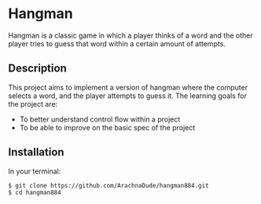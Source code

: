 # Hangman

Hangman is a classic game in which a player thinks of a word and the other player tries to guess that word within a certain amount of attempts.

## Description

This project aims to implement a version of hangman where the computer selects a word, and the player attempts to guess it.
The learning goals for the project are:

- To better understand control flow within a project
- To be able to improve on the basic spec of the project

## Installation

In your terminal:

```
$ git clone https://github.com/ArachnaDude/hangman884.git
$ cd hangman884
```
